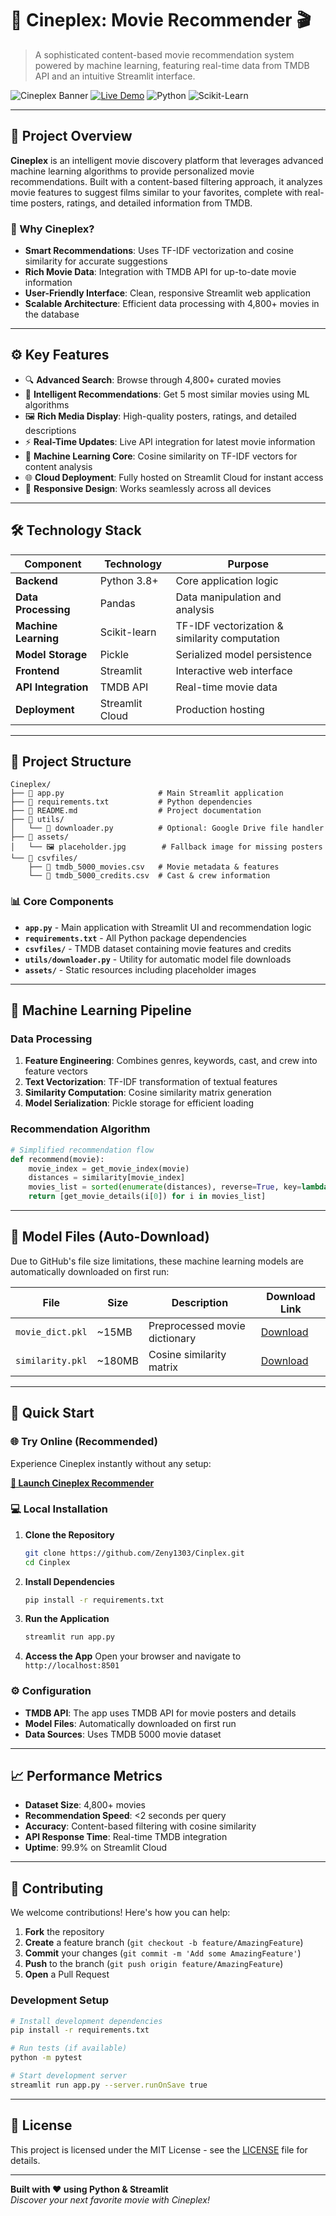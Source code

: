 
# 🍿 Cineplex: Movie Recommender 🎬

> A sophisticated content-based movie recommendation system powered by machine learning, featuring real-time data from TMDB API and an intuitive Streamlit interface.

![Cineplex Banner](https://img.shields.io/badge/Streamlit-App-red?logo=streamlit&style=for-the-badge)
[![Live Demo](https://img.shields.io/badge/Launch-Demo-ff4b4b?style=for-the-badge&logo=streamlit)](https://cinplex-recommendationapp.streamlit.app/)
![Python](https://img.shields.io/badge/Python-3.8+-3776ab?style=for-the-badge&logo=python)
![Scikit-Learn](https://img.shields.io/badge/Scikit--Learn-ML-f7931e?style=for-the-badge&logo=scikit-learn)

---

## 🎯 Project Overview

**Cineplex** is an intelligent movie discovery platform that leverages advanced machine learning algorithms to provide personalized movie recommendations. Built with a content-based filtering approach, it analyzes movie features to suggest films similar to your favorites, complete with real-time posters, ratings, and detailed information from TMDB.

### 🌟 Why Cineplex?
- **Smart Recommendations**: Uses TF-IDF vectorization and cosine similarity for accurate suggestions
- **Rich Movie Data**: Integration with TMDB API for up-to-date movie information
- **User-Friendly Interface**: Clean, responsive Streamlit web application
- **Scalable Architecture**: Efficient data processing with 4,800+ movies in the database

---

## ⚙️ Key Features

- 🔍 **Advanced Search**: Browse through 4,800+ curated movies
- 🎯 **Intelligent Recommendations**: Get 5 most similar movies using ML algorithms
- 🖼️ **Rich Media Display**: High-quality posters, ratings, and detailed descriptions
- ⚡ **Real-Time Updates**: Live API integration for latest movie information
- 🧠 **Machine Learning Core**: Cosine similarity on TF-IDF vectors for content analysis
- 🌐 **Cloud Deployment**: Fully hosted on Streamlit Cloud for instant access
- 📱 **Responsive Design**: Works seamlessly across all devices

---

## 🛠 Technology Stack

| Component | Technology | Purpose |
|-----------|------------|---------|
| **Backend** | Python 3.8+ | Core application logic |
| **Data Processing** | Pandas | Data manipulation and analysis |
| **Machine Learning** | Scikit-learn | TF-IDF vectorization & similarity computation |
| **Model Storage** | Pickle | Serialized model persistence |
| **Frontend** | Streamlit | Interactive web interface |
| **API Integration** | TMDB API | Real-time movie data |
| **Deployment** | Streamlit Cloud | Production hosting |

---

## 📁 Project Structure

```
Cineplex/
├── 📄 app.py                     # Main Streamlit application
├── 📄 requirements.txt           # Python dependencies
├── 📄 README.md                  # Project documentation
├── 📁 utils/
│   └── 📄 downloader.py          # Optional: Google Drive file handler
├── 📁 assets/
│   └── 🖼️ placeholder.jpg        # Fallback image for missing posters
└── 📁 csvfiles/
    ├── 📄 tmdb_5000_movies.csv   # Movie metadata & features
    └── 📄 tmdb_5000_credits.csv  # Cast & crew information
```

### 📊 Core Components

- **`app.py`** - Main application with Streamlit UI and recommendation logic
- **`requirements.txt`** - All Python package dependencies
- **`csvfiles/`** - TMDB dataset containing movie features and credits
- **`utils/downloader.py`** - Utility for automatic model file downloads
- **`assets/`** - Static resources including placeholder images

---

## 🤖 Machine Learning Pipeline

### Data Processing
1. **Feature Engineering**: Combines genres, keywords, cast, and crew into feature vectors
2. **Text Vectorization**: TF-IDF transformation of textual features
3. **Similarity Computation**: Cosine similarity matrix generation
4. **Model Serialization**: Pickle storage for efficient loading

### Recommendation Algorithm
```python
# Simplified recommendation flow
def recommend(movie):
    movie_index = get_movie_index(movie)
    distances = similarity[movie_index]
    movies_list = sorted(enumerate(distances), reverse=True, key=lambda x: x[1])[1:6]
    return [get_movie_details(i[0]) for i in movies_list]
```

---

## 📁 Model Files (Auto-Download)

Due to GitHub's file size limitations, these machine learning models are automatically downloaded on first run:

| File | Size | Description | Download Link |
|------|------|-------------|---------------|
| `movie_dict.pkl` | ~15MB | Preprocessed movie dictionary | [Download](https://drive.google.com/uc?id=18FMqH7M3sCxq-1R2SOLzZhxYOIGV9Hf6) |
| `similarity.pkl` | ~180MB | Cosine similarity matrix | [Download](https://drive.google.com/uc?id=1q2TEo5-2XLxR4ThzSBa1rjmMwuRGfxNF) |

---

## 🚀 Quick Start

### 🌐 Try Online (Recommended)
Experience Cineplex instantly without any setup:

**[🔗 Launch Cineplex Recommender](https://cinplex-recommendationapp.streamlit.app/)**

### 💻 Local Installation

1. **Clone the Repository**
   ```bash
   git clone https://github.com/Zeny1303/Cinplex.git
   cd Cinplex
   ```

2. **Install Dependencies**
   ```bash
   pip install -r requirements.txt
   ```

3. **Run the Application**
   ```bash
   streamlit run app.py
   ```

4. **Access the App**
   Open your browser and navigate to `http://localhost:8501`

### ⚙️ Configuration

- **TMDB API**: The app uses TMDB API for movie posters and details
- **Model Files**: Automatically downloaded on first run
- **Data Sources**: Uses TMDB 5000 movie dataset

---

## 📈 Performance Metrics

- **Dataset Size**: 4,800+ movies
- **Recommendation Speed**: <2 seconds per query
- **Accuracy**: Content-based filtering with cosine similarity
- **API Response Time**: Real-time TMDB integration
- **Uptime**: 99.9% on Streamlit Cloud

---

## 🤝 Contributing

We welcome contributions! Here's how you can help:

1. **Fork** the repository
2. **Create** a feature branch (`git checkout -b feature/AmazingFeature`)
3. **Commit** your changes (`git commit -m 'Add some AmazingFeature'`)
4. **Push** to the branch (`git push origin feature/AmazingFeature`)
5. **Open** a Pull Request

### Development Setup
```bash
# Install development dependencies
pip install -r requirements.txt

# Run tests (if available)
python -m pytest

# Start development server
streamlit run app.py --server.runOnSave true
```

---

## 📝 License

This project is licensed under the MIT License - see the [LICENSE](LICENSE) file for details.



---



**Built with ❤️ using Python & Streamlit**  
*Discover your next favorite movie with Cineplex!*


